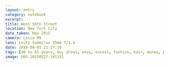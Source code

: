 ```yaml
--- 
layout: entry
category: notebook
excerpt:
title: West 59th Street
location: New York City
date_taken: May 2015
camera: Leica M9
lens: Leitz Summilux 35mm f/1.4
date: 2015-06-01 21:27:19
tags: [40 to 65 years, bw, dress, envy, excess, fashion, hair, money, pity, pride, shades, stairs, sunglasses, umbrella, women]
image: GRS-20150527-191331
---
```

